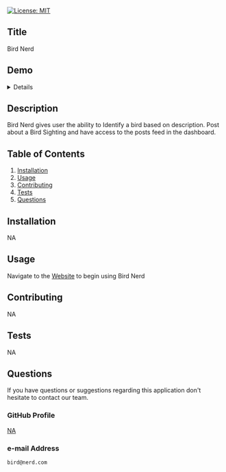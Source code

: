 [![License: MIT](https://img.shields.io/badge/License-MIT-yellow.svg)](https://opensource.org/licenses/MIT)

## Title

Bird Nerd

## Demo

<details>

```
Demo Media Here <-----
```

</details>

## Description

Bird Nerd gives user the ability to Identify a bird based on description. Post about a Bird Sighting and have access to the posts feed in the dashboard.

## Table of Contents

1. [Installation](#Installation)
2. [Usage](#Usage)
3. [Contributing](#Contributing)
4. [Tests](#Tests)
5. [Questions](#Questions)

## Installation

NA

## Usage

Navigate to the [Website](https://bird-nerd2023.herokuapp.com/) to begin using Bird Nerd

## Contributing

NA

## Tests

NA

## Questions

If you have questions or suggestions regarding this application
don't hesitate to contact our team.

### GitHub Profile

[NA](https://github.com/NA "GitHub Profile")

### e-mail Address

```
bird@nerd.com
```

